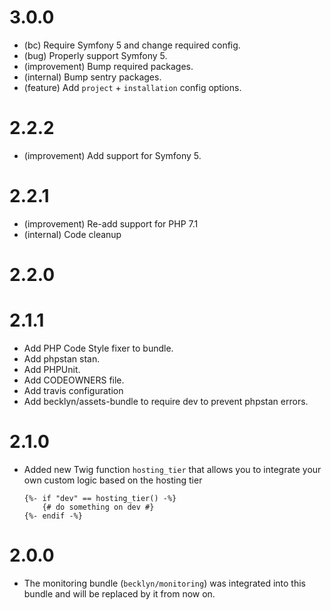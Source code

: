 3.0.0
=====

*   (bc) Require Symfony 5 and change required config.
*   (bug) Properly support Symfony 5.
*   (improvement) Bump required packages.
*   (internal) Bump sentry packages.
*   (feature) Add `project` + `installation` config options.


2.2.2
=====

*   (improvement) Add support for Symfony 5.


2.2.1
=====

*   (improvement) Re-add support for PHP 7.1
*   (internal) Code cleanup


2.2.0
=====


2.1.1
=====

*   Add PHP Code Style fixer to bundle.
*   Add phpstan stan.
*   Add PHPUnit.
*   Add CODEOWNERS file.
*   Add travis configuration
*   Add becklyn/assets-bundle to require dev to prevent phpstan errors.

2.1.0
=====

*   Added new Twig function `hosting_tier` that allows you to integrate your own custom logic based on the hosting tier
    
    ```twig
    {%- if "dev" == hosting_tier() -%}
        {# do something on dev #}
    {%- endif -%}
    ```

2.0.0
=====

*   The monitoring bundle (`becklyn/monitoring`) was integrated into this bundle and will be replaced by it from now on.
